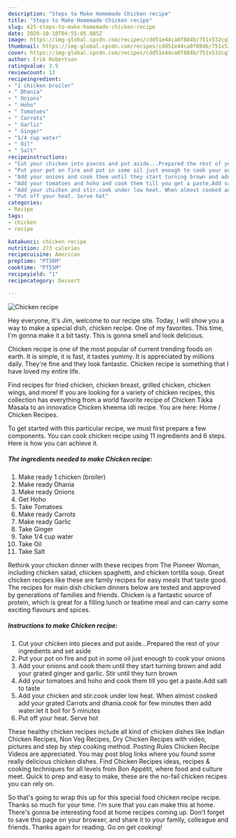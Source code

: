 ```yaml
---
description: "Steps to Make Homemade Chicken recipe"
title: "Steps to Make Homemade Chicken recipe"
slug: 625-steps-to-make-homemade-chicken-recipe
date: 2020-10-10T04:55:05.885Z
image: https://img-global.cpcdn.com/recipes/cdd51e44ca0f884b/751x532cq70/chicken-recipe-recipe-main-photo.jpg
thumbnail: https://img-global.cpcdn.com/recipes/cdd51e44ca0f884b/751x532cq70/chicken-recipe-recipe-main-photo.jpg
cover: https://img-global.cpcdn.com/recipes/cdd51e44ca0f884b/751x532cq70/chicken-recipe-recipe-main-photo.jpg
author: Erik Robertson
ratingvalue: 3.9
reviewcount: 13
recipeingredient:
- "1 chicken broiler"
- " Dhania"
- " Onions"
- " Hoho"
- " Tomatoes"
- " Carrots"
- " Garlic"
- " Ginger"
- "1/4 cup water"
- " Oil"
- " Salt"
recipeinstructions:
- "Cut your chicken into pieces and put aside...Prepared the rest of your ingredients and set aside"
- "Put your pot on fire and put in some oil just enough to cook your onions"
- "Add your onions and cook them until they start turning brown and add your grated ginger and garlic. Stir until they turn brown"
- "Add your tomatoes and hoho and cook them till you get a paste.Add salt to taste"
- "Add your chicken and stir.cook under low heat. When almost cooked add your grated Carrots and dhania.cook for few minutes then add water.let it boil for 5 minutes"
- "Put off your heat. Serve hot"
categories:
- Recipe
tags:
- chicken
- recipe

katakunci: chicken recipe 
nutrition: 273 calories
recipecuisine: American
preptime: "PT36M"
cooktime: "PT55M"
recipeyield: "1"
recipecategory: Dessert

---
```



![Chicken recipe](https://img-global.cpcdn.com/recipes/cdd51e44ca0f884b/751x532cq70/chicken-recipe-recipe-main-photo.jpg)

Hey everyone, it's Jim, welcome to our recipe site. Today, I will show you a way to make a special dish, chicken recipe. One of my favorites. This time, I'm gonna make it a bit tasty. This is gonna smell and look delicious.

Chicken recipe is one of the most popular of current trending foods on earth. It is simple, it is fast, it tastes yummy. It is appreciated by millions daily. They're fine and they look fantastic. Chicken recipe is something that I have loved my entire life.

Find recipes for fried chicken, chicken breast, grilled chicken, chicken wings, and more! If you are looking for a variety of chicken recipes, this collection has everything from a world favorite recipe of Chicken Tikka Masala to an innovatice Chicken kheema idli recipe. You are here: Home / Chicken Recipes.


To get started with this particular recipe, we must first prepare a few components. You can cook chicken recipe using 11 ingredients and 6 steps. Here is how you can achieve it.

<!--inarticleads1-->

##### The ingredients needed to make Chicken recipe:

1. Make ready 1 chicken (broiler)
1. Make ready  Dhania
1. Make ready  Onions
1. Get  Hoho
1. Take  Tomatoes
1. Make ready  Carrots
1. Make ready  Garlic
1. Take  Ginger
1. Take 1/4 cup water
1. Take  Oil
1. Take  Salt


Rethink your chicken dinner with these recipes from The Pioneer Woman, including chicken salad, chicken spaghetti, and chicken tortilla soup. Great chicken recipes like these are family recipes for easy meals that taste good. The recipes for main dish chicken dinners below are tested and approved by generations of families and friends. Chicken is a fantastic source of protein, which is great for a filling lunch or teatime meal and can carry some exciting flavours and spices. 

<!--inarticleads2-->

##### Instructions to make Chicken recipe:

1. Cut your chicken into pieces and put aside...Prepared the rest of your ingredients and set aside
1. Put your pot on fire and put in some oil just enough to cook your onions
1. Add your onions and cook them until they start turning brown and add your grated ginger and garlic. Stir until they turn brown
1. Add your tomatoes and hoho and cook them till you get a paste.Add salt to taste
1. Add your chicken and stir.cook under low heat. When almost cooked add your grated Carrots and dhania.cook for few minutes then add water.let it boil for 5 minutes
1. Put off your heat. Serve hot


These healthy chicken recipes include all kind of chicken dishes like Indian Chicken Recipes, Non Veg Recipes, Dry Chicken Recipes with video, pictures and step by step cooking method. Posting Rules Chicken Recipe Videos are appreciated. You may post blog links where you found some really delicious chicken dishes. Find Chicken Recipes ideas, recipes &amp; cooking techniques for all levels from Bon Appétit, where food and culture meet. Quick to prep and easy to make, these are the no-fail chicken recipes you can rely on. 

So that's going to wrap this up for this special food chicken recipe recipe. Thanks so much for your time. I'm sure that you can make this at home. There's gonna be interesting food at home recipes coming up. Don't forget to save this page on your browser, and share it to your family, colleague and friends. Thanks again for reading. Go on get cooking!
